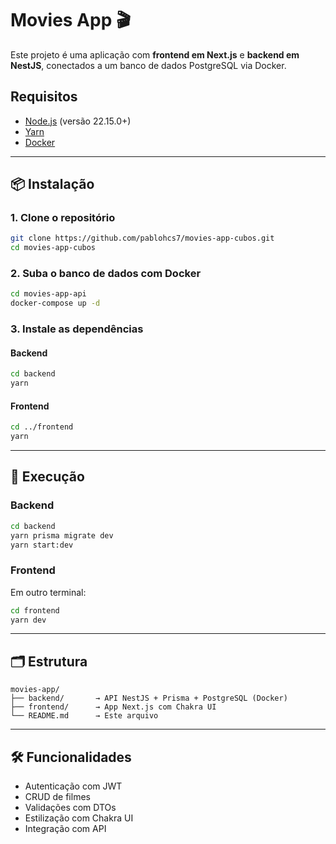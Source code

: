 # Movies App 🎬

Este projeto é uma aplicação com **frontend em Next.js** e **backend em NestJS**, conectados a um banco de dados PostgreSQL via Docker.

## Requisitos

- [Node.js](https://nodejs.org) (versão 22.15.0+)
- [Yarn](https://yarnpkg.com/)
- [Docker](https://www.docker.com/)

---

## 📦 Instalação

### 1. Clone o repositório

```bash
git clone https://github.com/pablohcs7/movies-app-cubos.git
cd movies-app-cubos
```

### 2. Suba o banco de dados com Docker

```bash
cd movies-app-api
docker-compose up -d
```

### 3. Instale as dependências

#### Backend

```bash
cd backend
yarn
```

#### Frontend

```bash
cd ../frontend
yarn
```

---

## 🚀 Execução

### Backend

```bash
cd backend
yarn prisma migrate dev
yarn start:dev
```

### Frontend

Em outro terminal:

```bash
cd frontend
yarn dev
```

---

## 🗂 Estrutura

```
movies-app/
├── backend/       → API NestJS + Prisma + PostgreSQL (Docker)
├── frontend/      → App Next.js com Chakra UI
└── README.md      → Este arquivo
```

---

## 🛠 Funcionalidades

- Autenticação com JWT
- CRUD de filmes
- Validações com DTOs
- Estilização com Chakra UI
- Integração com API

